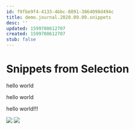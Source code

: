 ```yaml
---
id: f9fbe9f4-4133-4bbc-8891-3864098d494c
title: demo.journal.2020.09.09.snippets
desc: ''
updated: 1599708612707
created: 1599708612707
stub: false
---
```


# Snippets from Selection

hello world

hello world

hello world!!!

![](https://foundation-prod-assetspublic53c57cce-8cpvgjldwysl.s3-us-west-2.amazonaws.com/assets/images/snippet.goto.gif)
![](https://foundation-prod-assetspublic53c57cce-8cpvgjldwysl.s3-us-west-2.amazonaws.com/assets/images/snippet.create.gif)
